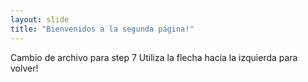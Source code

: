 ```yaml
---
layout: slide
title: "Bienvenidos a la segunda página!"
---
```

Cambio de archivo para step 7
Utiliza la flecha hacia la izquierda para volver!

